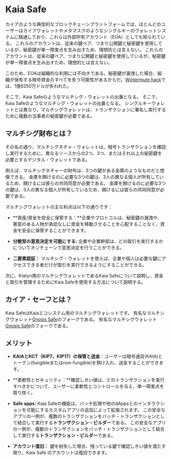 # Kaia Safe

カイアのような典型的なブロックチェーンプラットフォームでは、ほとんどのユーザーはカイアウォレットやメタマスクのようなシングルキーのウォレットシステムに精通しており、これらは外部所有アカウント（EOA）としても知られている。 これらのアカウントは、従来の鍵ペア、つまり公開鍵と秘密鍵を使用しているが、秘密鍵が単一障害点を生み出すため、理想的とは言えない。 これらのアカウントは、従来の鍵ペア、つまり公開鍵と秘密鍵を使用しているが、秘密鍵が単一障害点を生み出すため、理想的とは言えない。

このため、EOAは組織的な利用には不向きである。秘密鍵が漏洩した場合、組織が保有する暗号資金のすべてを失う可能性があるからだ。[Wintermute hack](https://www.certik.com/resources/blog/uGiY0j3hwOzQOMcDPGoz9-wintermute-hack-)では、1億6250万ドルが失われた。

そこで、Kaia Safeのようなマルチシグ・ウォレットの出番となる。 そこで、Kaia Safeのようなマルチシグ・ウォレットの出番となる。 シングルキーウォレットとは異なり、マルチシグウォレットは、トランザクションに署名し実行するために複数の当事者の秘密鍵が必要である。

## マルチシグ財布とは？ <a id="What are Multisig Wallets"></a>

その名の通り、マルチシグネチャ・ウォレットは、暗号トランザクションを確認し実行するために、異なるソースからの2つ、3つ、またはそれ以上の秘密鍵を必要とするデジタル・ウォレットである。

例えば、マルチシグネチャーの財布は、3つの鍵がある金庫のようなものだと想像できる。 金庫を開けるのに必要な3つの鍵は、3人の異なる個人が所有しているため、開けるには彼らの共同同意が必要である。 金庫を開けるのに必要な3つの鍵は、3人の異なる個人が所有しているため、開けるには彼らの共同同意が必要である。

マルチシグウォレットの主な利点は以下の通りです：

- \*\*資産/資金を安全に保管する：\*\*企業やプロトコルは、秘密鍵の漏洩や、悪意のある人物が承認なしに資金を移動させることを心配することなく、資金を安全に保管することができます。

- **分散型の意思決定を可能にする:** 企業や企業幹部は、どの取引を実行するかについてオンチェーンで意思決定を行うことができる。

- **二要素認証：** マルチシグ・ウォレットを使えば、企業や個人は必要な鍵にアクセスできる者だけが取引を実行できるようにすることができる。

次に、Klatyn用のマルチシグウォレットであるKaia Safeについて説明し、資金と取引を管理するためにKaia Safeを使用する方法について説明する。

## カイア・セーフとは？ <a id="What is Kaia Safe"></a>

Kaia SafeはKaiaエコシステム用のマルチシグウォレットです。 有名なマルチシグウォレット[Gnosis Safe](https://gnosis-safe.io/)のフォークである。 有名なマルチシグウォレット[Gnosis Safe](https://gnosis-safe.io/)のフォークである。

## メリット<a id="Benefits of Kaia Safe"></a>

- **KAIAとKCT（KIP7、KIP17）の保管と送金**：ユーザーは暗号通貨(KAIA)とトークン(fungibleまたはnon-fungible)を預け入れ、送金することができます。

- \*\*柔軟性とセキュリティ：\*\*確認しきい値は、どのトランザクションを実行すべきかについて、ユーザーに柔軟性とコントロールを与え、単一障害点を取り除く。

- **Safe apps:** Kaia Safeの機能は、バッチ処理や他のdAppsとのインタラクションを可能にするカスタムアプリの追加によって拡張されます。 この安全なアプリの一例が、複数のトランザクションをバッチ・トランザクションとして結合して実行する**トランザクション・ビルダー**である。 この安全なアプリの一例が、複数のトランザクションをバッチ・トランザクションとして結合して実行する**トランザクション・ビルダー**である。

- **アカウント復旧：** 鍵を紛失した場合、残っている鍵で確認しきい値を満たす限り、Kaia Safe のアカウントは復旧できます。
